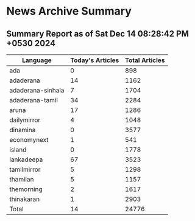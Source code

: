 # News Archive Summary
## Summary Report as of Sat Dec 14 08:28:42 PM +0530 2024
| Language | Today's Articles | Total Articles |
|----------|------------------|----------------|
| ada | 0 | 898 |
| adaderana | 14 | 1162 |
| adaderana-sinhala | 7 | 1704 |
| adaderana-tamil | 34 | 2284 |
| aruna | 17 | 1286 |
| dailymirror | 4 | 1048 |
| dinamina | 0 | 3577 |
| economynext | 1 | 541 |
| island | 0 | 1778 |
| lankadeepa | 67 | 3523 |
| tamilmirror | 5 | 1298 |
| thamilan | 5 | 1157 |
| themorning | 2 | 1617 |
| thinakaran | 1 | 2903 |
| Total | 14 | 24776 |
